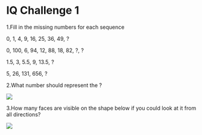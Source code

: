 # IQ Challenge 1
1.Fill in the missing numbers for each sequence

0, 1, 4, 9, 16, 25, 36, 49, ?


0, 100, 6, 94, 12, 88, 18, 82, ?, ?


1.5, 3, 5.5, 9, 13.5, ?


5, 26, 131, 656, ?

2.What number should represent the ?

![](../../images/iq-challenge-one-1.png)

3.How many faces are visible on the shape below if you could look at it from all directions?

![](../../images/iq-challenge-one-2.png)
